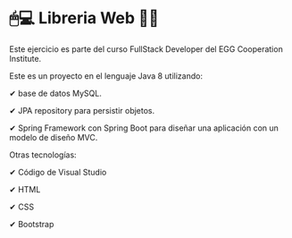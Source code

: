 # 🖱💻 Libreria Web 📘📖

Este ejercicio es parte del curso FullStack Developer del EGG Cooperation Institute.

Este es un proyecto en el lenguaje Java 8 utilizando:

✔ base de datos MySQL.

✔ JPA repository para persistir objetos.

✔ Spring Framework con Spring Boot para diseñar una aplicación con un modelo de diseño MVC.

Otras tecnologías:

✔ Código de Visual Studio

✔ HTML

✔ CSS

✔ Bootstrap



